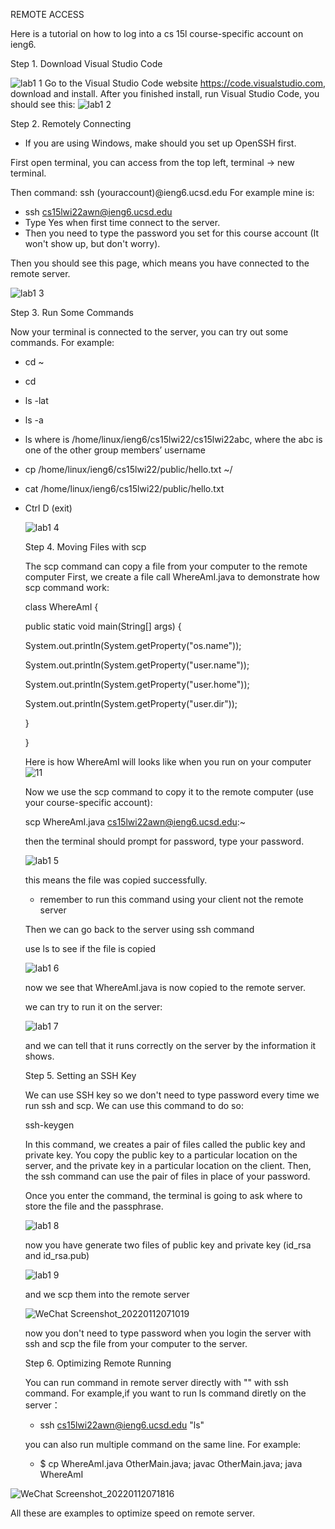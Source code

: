REMOTE ACCESS

Here is a tutorial on how to log into a cs 15l course-specific account on ieng6.

Step 1. Download Visual Studio Code

![lab1 1](https://user-images.githubusercontent.com/97600878/149136487-f3ce64e3-9c35-4ff7-bc74-b65f3e28d578.png)
Go to the Visual Studio Code website https://code.visualstudio.com, download and install.
After you finished install, run Visual Studio Code, you should see this:
![lab1 2](https://user-images.githubusercontent.com/97600878/149136788-28b656f0-d425-4064-8740-f3ba68e86279.png)

Step 2. Remotely Connecting

- If you are using Windows, make should you set up OpenSSH first.

First open terminal, you can access from the top left, terminal -> new terminal.

Then command: ssh (youraccount)@ieng6.ucsd.edu
For example mine is:
- ssh cs15lwi22awn@ieng6.ucsd.edu
- Type Yes when first time connect to the server.
- Then you need to type the password you set for this course account (It won't show up, but don't worry).

Then you should see this page, which means you have connected to the remote server.

![lab1 3](https://user-images.githubusercontent.com/97600878/149138744-647938a5-bc25-4256-ab72-c471031ab26d.png)

Step 3. Run Some Commands

Now your terminal is connected to the server, you can try out some commands. For example:

- cd ~
- cd
- ls -lat
- ls -a
- ls <directory> where <directory> is /home/linux/ieng6/cs15lwi22/cs15lwi22abc, where the abc is one of the other group members’ username
- cp /home/linux/ieng6/cs15lwi22/public/hello.txt ~/
- cat /home/linux/ieng6/cs15lwi22/public/hello.txt
- Ctrl D (exit)
  
  ![lab1 4](https://user-images.githubusercontent.com/97600878/149139644-b44b6c46-bd23-457d-a437-3e381c75e5e3.png)

  Step 4. Moving Files with scp
  
  The scp command can copy a file from your computer to the remote computer
  First, we create a file call WhereAmI.java to demonstrate how scp command work:

  class WhereAmI {
  
  public static void main(String[] args) {
  
    System.out.println(System.getProperty("os.name"));
  
    System.out.println(System.getProperty("user.name"));
  
    System.out.println(System.getProperty("user.home"));
  
    System.out.println(System.getProperty("user.dir"));
  
    }
  
  }
  
  Here is how WhereAmI will looks like when you run on your computer
  ![11](https://user-images.githubusercontent.com/97600878/149141050-5401e811-f830-4dd8-ab02-43e43d9b45d3.png)
  
  Now we use the scp command to copy it to the remote computer (use your course-specific account):
  
  scp WhereAmI.java cs15lwi22awn@ieng6.ucsd.edu:~
  
  then the terminal should prompt for password, type your password.
  
  ![lab1 5](https://user-images.githubusercontent.com/97600878/149144517-ca99b98d-e782-402f-afb2-291e70c79ca8.png)
  
  this means the file was copied successfully.
  
  - remember to run this command using your client not the remote server
  
  Then we can go back to the server using ssh command
  
  use ls to see if the file is copied
  
  ![lab1 6](https://user-images.githubusercontent.com/97600878/149144734-1d8d5858-9b43-408f-80b2-ed65ed7f0afe.png)
  
  now we see that WhereAmI.java is now copied to the remote server. 
  
  we can try to run it on the server:
  
  ![lab1 7](https://user-images.githubusercontent.com/97600878/149144995-a68e9737-873c-4335-bf62-b1231655c9fe.png)
  
  and we can tell that it runs correctly on the server by the information it shows.
  
  Step 5. Setting an SSH Key
  
  We can use SSH key so we don't need to type password every time we run ssh and scp. 
  We can use this command to do so:
  
  ssh-keygen
  
  In this command, we creates a pair of files called the public key and private key. You copy the public key to a particular location on the server, and the private key in a 
  particular location on the client. Then, the ssh command can use the pair of files in place of your password.
  
  Once you enter the command, the terminal is going to ask where to store the file and the passphrase.
  
  ![lab1 8](https://user-images.githubusercontent.com/97600878/149162125-7c13f247-9fb8-4d45-8c65-ee5f27f88302.png)

  now you have generate two files of public key and private key (id_rsa and id_rsa.pub)
  
  ![lab1 9](https://user-images.githubusercontent.com/97600878/149162308-5be050d0-26bf-4043-8035-d4d1c0d52150.png)
  
  and we scp them into the remote server
  
  ![WeChat Screenshot_20220112071019](https://user-images.githubusercontent.com/97600878/149166883-00a4bbc7-ad3b-4fea-adba-74a3308bec71.png)
  
  now you don't need to type password when you login the server with ssh and scp the file from your computer to the server.
  
  
  Step 6. Optimizing Remote Running
  
  You can run command in remote server directly with "" with ssh command. For example,if you want to run ls command diretly on the server：
  
  - ssh cs15lwi22awn@ieng6.ucsd.edu "ls"
  
  you can also run multiple command on the same line. For example:
  
  - $ cp WhereAmI.java OtherMain.java; javac OtherMain.java; java WhereAmI
  
 ![WeChat Screenshot_20220112071816](https://user-images.githubusercontent.com/97600878/149168375-e5517419-d287-41b5-b260-fcccfcf96ad1.png)

  All these are examples to optimize speed on remote server.
  

  
  
  
  
  
 
  
  
